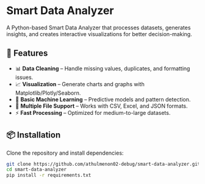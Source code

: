 # Smart Data Analyzer

A Python-based Smart Data Analyzer that processes datasets, generates insights, and creates interactive visualizations for better decision-making.

## 🚀 Features
- 📊 **Data Cleaning** – Handle missing values, duplicates, and formatting issues.
- 📈 **Visualization** – Generate charts and graphs with Matplotlib/Plotly/Seaborn.
- 🤖 **Basic Machine Learning** – Predictive models and pattern detection.
- 📂 **Multiple File Support** – Works with CSV, Excel, and JSON formats.
- ⚡ **Fast Processing** – Optimized for medium-to-large datasets.

## 📦 Installation
Clone the repository and install dependencies:
```bash
git clone https://github.com/athulmenon02-debug/smart-data-analyzer.git
cd smart-data-analyzer
pip install -r requirements.txt
